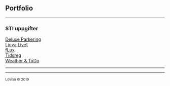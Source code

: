 ## Portfolio

---

### STI uppgifter

[Deluxe Parkering](/Deluxe-Parkering)<br>
<a href="https://github.com/lovisa/Ljuva-Livet">Ljuva Livet</a><br>
<a href="https://github.com/lovisa/fLux">fLux</a><br>
<a href="https://github.com/lovisa/Tidsreg">Tidsreg</a><br>
<a href="https://github.com/lovisa/Weather-ToDo">Weather & ToDo</a><br>

---






---
<p style="font-size:11px">Lovisa © 2019</p>
